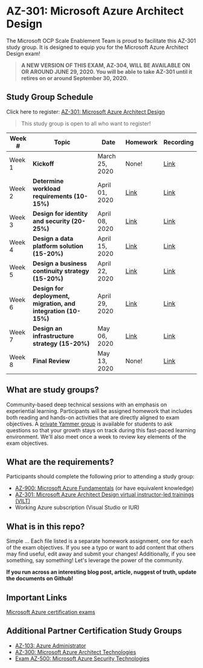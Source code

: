 # AZ-301: Microsoft Azure Architect Design

The Microsoft OCP Scale Enablement Team is proud to facilitate this AZ-301 study group. It is designed to equip you for the Microsoft Azure Architect Design exam!

>**A NEW VERSION OF THIS EXAM, AZ-304, WILL BE AVAILABLE ON OR AROUND JUNE 29, 2020. You will be able to take AZ-301 until it retires on or around September 30, 2020.**

## Study Group Schedule

Click here to register:  [AZ-301: Microsoft Azure Architect Design](https://msuspartners.eventbuilder.com/AZ301StudyGroup)

> This study group is open to all who want to register!

|Week #|Topic|Date|Homework|Recording|
| - | - | - | - | - |
|Week 1|**Kickoff**|March 25, 2020|None!| [Link](https://msuspartners.eventbuilder.com/AZ-301)|
|Week 2|**Determine workload requirements (10-15%)**|April 01, 2020|[Link](01WorkloadRequirements.md)| [Link](https://msuspartners.eventbuilder.com/AZ-301)|
|Week 3|**Design for identity and security (20-25%)**|April 08, 2020|[Link](02DesignForIdentityandSecurity)|[Link](https://msuspartners.eventbuilder.com/AZ-301)|
|Week 4|**Design a data platform solution (15-20%)**|April 15, 2020| [Link](03DataPlatform)|[Link](https://msuspartners.eventbuilder.com/AZ-301)|
|Week 5|**Design a business continuity strategy (15-20%)**|April 22, 2020|[Link](04BusinessContinuity.md)|[Link](https://msuspartners.eventbuilder.com/AZ-301)|
|Week 6|**Design for deployment, migration, and integration (10-15%)**|April 29, 2020|[Link](05DeployMigrateIntergrate.md) |[Link](https://msuspartners.eventbuilder.com/AZ-301) |
|Week 7|**Design an infrastructure strategy (15-20%)**|May 06, 2020|[Link](06Infra.md) |[Link](https://msuspartners.eventbuilder.com/AZ-301) |
|Week 8|**Final Review**|May 13, 2020|None!| [Link](https://msuspartners.eventbuilder.com/AZ-301)|

## What are study groups?

Community-based deep technical sessions with an emphasis on experiential learning.  Participants will be assigned homework that includes both reading and hands-on activities that are directly aligned to exam objectives.  A [private Yammer group](https://www.yammer.com/msuspartner/#/threads/inGroup?type=in_group&feedId=9161297&view=all) is available for students to ask questions so that your growth stays on track during this fast-paced learning environment. We'll also meet once a week to review key elements of the exam objectives.

## What are the requirements?

Participants should complete the following prior to attending a study group:

- [AZ-900: Microsoft Azure Fundamentals](https://partner.microsoft.com/en-vn/training/assets/collection/az-900-microsoft-azure-fundamentals#/)  (or have equivalent knowledge)
- [AZ-301: Microsoft Azure Architect Design virtual instructor-led trainings (VILT)](https://partner.microsoft.com/en-vn/training/assets/collection/az-301-microsoft-azure-architect-design#/)
- Working Azure subscription (Visual Studio or IUR)

## What is in this repo?

Simple ... Each file listed is a separate homework assignment, one for each of the exam objectives.
If you see a typo or want to add content that others may find useful, edit away and submit your changes!
Additionally, if you see something, say something!  Let's leverage the power of the community.

**If you run across an interesting blog post, article, nuggest of truth, update the documents on Github!**

## Important Links

[Microsoft Azure certification exams](https://www.microsoft.com/en-us/learning/azure-exams.aspx)

## Additional Partner Certification Study Groups

- [AZ-103: Azure Administrator](https://msuspartners.eventbuilder.com/AZ103StudyGroup)
- [AZ-300: Microsoft Azure Architect Technologies](https://msuspartners.eventbuilder.com/AZ-300)
- [Exam AZ-500: Microsoft Azure Security Technologies](https://msuspartners.eventbuilder.com/AZ500StudyGroup)
